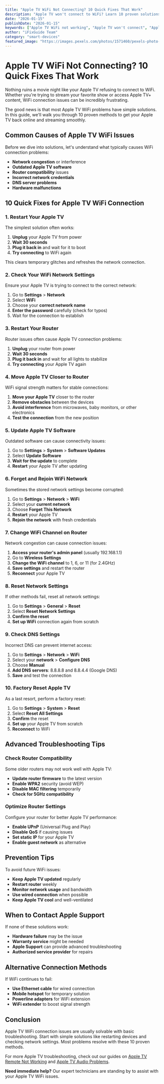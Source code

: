 ```yaml
---
title: "Apple TV WiFi Not Connecting? 10 Quick Fixes That Work"
description: "Apple TV won't connect to WiFi? Learn 10 proven solutions to fix Apple TV WiFi connection issues and get your streaming back online."
date: "2026-01-15"
publishDate: "2026-01-15"
keywords: ["Apple TV WiFi not working", "Apple TV won't connect", "Apple TV WiFi issues", "Apple TV network problems", "Apple TV troubleshooting"]
author: "iFixGuide Team"
category: "smart-devices"
featured_image: "https://images.pexels.com/photos/1571460/pexels-photo-1571460.jpeg?auto=compress&cs=tinysrgb&w=1200"
---
```


# Apple TV WiFi Not Connecting? 10 Quick Fixes That Work

Nothing ruins a movie night like your Apple TV refusing to connect to WiFi. Whether you're trying to stream your favorite show or access Apple TV+ content, WiFi connection issues can be incredibly frustrating.

The good news is that most Apple TV WiFi problems have simple solutions. In this guide, we'll walk you through 10 proven methods to get your Apple TV back online and streaming smoothly.

## Common Causes of Apple TV WiFi Issues

Before we dive into solutions, let's understand what typically causes WiFi connection problems:

- **Network congestion** or interference
- **Outdated Apple TV software**
- **Router compatibility** issues
- **Incorrect network credentials**
- **DNS server problems**
- **Hardware malfunctions**

## 10 Quick Fixes for Apple TV WiFi Connection

### 1. Restart Your Apple TV

The simplest solution often works:

1. **Unplug** your Apple TV from power
2. **Wait 30 seconds**
3. **Plug it back in** and wait for it to boot
4. **Try connecting** to WiFi again

This clears temporary glitches and refreshes the network connection.

### 2. Check Your WiFi Network Settings

Ensure your Apple TV is trying to connect to the correct network:

1. Go to **Settings** > **Network**
2. Select **WiFi**
3. Choose your **correct network name**
4. **Enter the password** carefully (check for typos)
5. Wait for the connection to establish

### 3. Restart Your Router

Router issues often cause Apple TV connection problems:

1. **Unplug** your router from power
2. **Wait 30 seconds**
3. **Plug it back in** and wait for all lights to stabilize
4. **Try connecting** your Apple TV again

### 4. Move Apple TV Closer to Router

WiFi signal strength matters for stable connections:

1. **Move your Apple TV** closer to the router
2. **Remove obstacles** between the devices
3. **Avoid interference** from microwaves, baby monitors, or other electronics
4. **Test the connection** from the new position

### 5. Update Apple TV Software

Outdated software can cause connectivity issues:

1. Go to **Settings** > **System** > **Software Updates**
2. Select **Update Software**
3. **Wait for the update** to complete
4. **Restart** your Apple TV after updating

### 6. Forget and Rejoin WiFi Network

Sometimes the stored network settings become corrupted:

1. Go to **Settings** > **Network** > **WiFi**
2. Select your **current network**
3. Choose **Forget This Network**
4. **Restart** your Apple TV
5. **Rejoin the network** with fresh credentials

### 7. Change WiFi Channel on Router

Network congestion can cause connection issues:

1. **Access your router's admin panel** (usually 192.168.1.1)
2. Go to **Wireless Settings**
3. **Change the WiFi channel** to 1, 6, or 11 (for 2.4GHz)
4. **Save settings** and restart the router
5. **Reconnect** your Apple TV

### 8. Reset Network Settings

If other methods fail, reset all network settings:

1. Go to **Settings** > **General** > **Reset**
2. Select **Reset Network Settings**
3. **Confirm the reset**
4. **Set up WiFi** connection again from scratch

### 9. Check DNS Settings

Incorrect DNS can prevent internet access:

1. Go to **Settings** > **Network** > **WiFi**
2. Select your **network** > **Configure DNS**
3. Choose **Manual**
4. **Add DNS servers**: 8.8.8.8 and 8.8.4.4 (Google DNS)
5. **Save** and test the connection

### 10. Factory Reset Apple TV

As a last resort, perform a factory reset:

1. Go to **Settings** > **System** > **Reset**
2. Select **Reset All Settings**
3. **Confirm** the reset
4. **Set up** your Apple TV from scratch
5. **Reconnect** to WiFi

## Advanced Troubleshooting Tips

### Check Router Compatibility

Some older routers may not work well with Apple TV:

- **Update router firmware** to the latest version
- **Enable WPA2** security (avoid WEP)
- **Disable MAC filtering** temporarily
- **Check for 5GHz compatibility**

### Optimize Router Settings

Configure your router for better Apple TV performance:

- **Enable UPnP** (Universal Plug and Play)
- **Disable QoS** if causing issues
- **Set static IP** for your Apple TV
- **Enable guest network** as alternative

## Prevention Tips

To avoid future WiFi issues:

- **Keep Apple TV updated** regularly
- **Restart router** weekly
- **Monitor network usage** and bandwidth
- **Use wired connection** when possible
- **Keep Apple TV cool** and well-ventilated

## When to Contact Apple Support

If none of these solutions work:

- **Hardware failure** may be the issue
- **Warranty service** might be needed
- **Apple Support** can provide advanced troubleshooting
- **Authorized service provider** for repairs

## Alternative Connection Methods

If WiFi continues to fail:

- **Use Ethernet cable** for wired connection
- **Mobile hotspot** for temporary solution
- **Powerline adapters** for WiFi extension
- **WiFi extender** to boost signal strength

## Conclusion

Apple TV WiFi connection issues are usually solvable with basic troubleshooting. Start with simple solutions like restarting devices and checking network settings. Most problems resolve with these 10 proven methods.

For more Apple TV troubleshooting, check out our guides on [Apple TV Remote Not Working](/troubleshooting/smart-devices/apple-tv-remote-issues) and [Apple TV Audio Problems](/troubleshooting/smart-devices/apple-tv-audio-fix).

**Need immediate help?** Our expert technicians are standing by to assist with your Apple TV WiFi issues.

